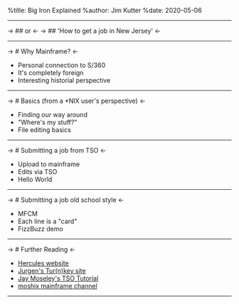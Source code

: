 %title: Big Iron Explained
%author: Jim Kutter
%date: 2020-05-06

---

-> ## or <-
-> ## 'How to get a job in New Jersey' <-

---

-> # Why Mainframe? <-

* Personal connection to S/360
* It's completely foreign
* Interesting historial perspective

---

-> # Basics (from a *NIX user's perspective) <-

* Finding our way around
* "Where's my stuff?"
* File editing basics

---

-> # Submitting a job from TSO <-

* Upload to mainframe
* Edits via TSO
* Hello World

---

-> # Submitting a job old school style <-

* MFCM
* Each line is a "card"
* FizzBuzz demo

---

-> # Further Reading <-

* [Hercules website](http://www.hercules-390.org/)
* [Jurgen's Tur(n)key site](http://wotho.ethz.ch/tk4-/)
* [Jay Moseley's TSO Tutorial](http://www.jaymoseley.com/hercules/tso_tutor/tsotutor.htm)
* [moshix mainframe channel](https://www.youtube.com/user/moshe5760)

---